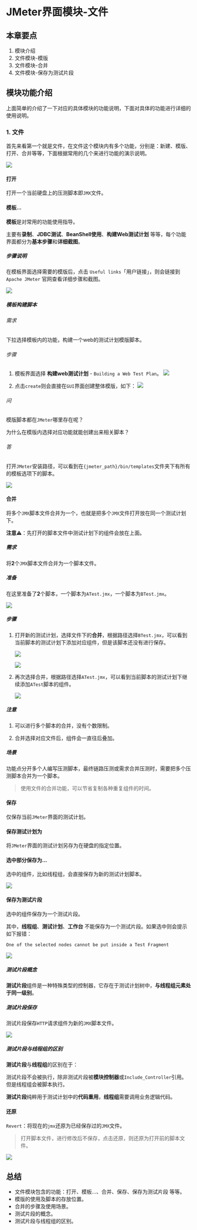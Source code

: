 # JMeter界面模块-文件
## 本章要点
1. 模块介绍
2. 文件模块-模版
3. 文件模块-合并
4. 文件模块-保存为测试片段

## 模块功能介绍
上面简单的介绍了一下对应的具体模块的功能说明，下面对具体的功能进行详细的使用说明。

### 1. 文件
首先来看第一个就是文件，在文件这个模块内有多个功能，分别是：新建、模版、打开、合并等等，下面根据常用的几个来进行功能的演示说明。


![](https://cdn.jsdelivr.net/gh/TesterDevSoul/pic/manual/20230116154447.png)

#### 打开

打开一个当前硬盘上的压测脚本即`JMX`文件。

#### 模板...

**模板**是对常用的功能使用指导。

主要有**录制**、**JDBC测试**、**BeanShell使用**、**构建Web测试计划**
等等，每个功能界面都分为**基本步骤**和**详细截图**。

##### 步骤说明

在模板界面选择需要的模版后，点击 `Useful links`「用户链接」，则会链接到 `Apache JMeter` 官网查看详细步骤和截图。


![](https://cdn.jsdelivr.net/gh/TesterDevSoul/pic/manual/20230116155839.png)

##### 模板构建脚本
###### 需求
下拉选择模板内的功能，构建一个web的测试计划模版脚本。

###### 步骤

1. 模板界面选择 **构建web测试计划** - `Building a Web Test Plan`。 
![](https://cdn.jsdelivr.net/gh/TesterDevSoul/pic/manual/20230128105709.png)


1. 点击`create`则会直接在`GUI`界面创建整体模版，如下：
![](https://cdn.jsdelivr.net/gh/TesterDevSoul/pic/manual/20230116160553.png)


###### 问

模版脚本都在`JMeter`哪里存在呢？

为什么在模版内选择对应功能就能创建出来相关脚本？

###### 答

打开`JMeter`安装路径，可以看到在`{jmeter_path}/bin/templates`文件夹下有所有的模板选项下的脚本。


![](https://cdn.jsdelivr.net/gh/TesterDevSoul/pic/manual/20230116161740.png)

#### 合并

将多个`JMX`脚本文件合并为一个，也就是把多个`JMX`文件打开放在同一个测试计划下。

**注意⚠️**：先打开的脚本文件中测试计划下的组件会放在上面。
##### 需求

将**2**个`JMX`脚本文件合并为一个脚本文件。

##### 准备

在这里准备了**2**个脚本，一个脚本为`ATest.jmx`，一个脚本为`BTest.jmx`。

![](https://cdn.jsdelivr.net/gh/TesterDevSoul/pic/manual/20230128111317.png)


##### 步骤

1. 打开新的测试计划，选择文件下的**合并**，根据路径选择`BTest.jmx`，可以看到当前脚本的测试计划下添加对应组件，但是该脚本还没有进行保存。

   ![](https://cdn.jsdelivr.net/gh/TesterDevSoul/pic/manual/20230128112255.png)

   ![](https://cdn.jsdelivr.net/gh/TesterDevSoul/pic/manual/20230128112821.png)

1. 再次选择合并，根据路径选择`ATest.jmx`，可以看到当前脚本的测试计划下继续添加`ATest`脚本的组件。

   ![](https://cdn.jsdelivr.net/gh/TesterDevSoul/pic/manual/20230128113051.png)


##### 注意

1. 可以进行多个脚本的合并，没有个数限制。

1. 合并选择对应文件后，组件会一直往后叠加。

##### 场景

功能点分开多个人编写压测脚本，最终链路压测或需求合并压测时，需要把多个压测脚本合并为一个脚本。

>使用文件的合并功能，可以节省复制各种重复组件的时间。



#### 保存

仅保存当前`JMeter`界面的测试计划。

#### 保存测试计划为

将`JMeter`界面的测试计划另存为在硬盘的指定位置。

#### 选中部分保存为...

选中的组件，比如线程组，会直接保存为新的测试计划脚本。

![](https://cdn.jsdelivr.net/gh/TesterDevSoul/pic/manual/20230116174134.png)




#### 保存为测试片段
选中的组件保存为一个测试片段。

其中，**线程组**、**测试计划**、**工作台** 不能保存为一个测试片段。如果选中则会提示如下报错：

```bash
One of the selected nodes cannot be put inside a Test Fragment
```

![](https://cdn.jsdelivr.net/gh/TesterDevSoul/pic/manual/1674012683977.png)


##### 测试片段概念

**测试片段**组件是一种特殊类型的控制器，它存在于测试计划树中，**与线程组元素处于同一级别**。



##### 测试片段保存

测试片段保存`HTTP`请求组件为新的`JMX`脚本文件。

![](https://cdn.jsdelivr.net/gh/TesterDevSoul/pic/manual/20230118115120.png)


##### 测试片段与线程组的区别

**测试片段**与**线程组**的区别在于：

测试片段不会被执行，除非测试片段被**模块控制器**或`Include_Controller`引用。但是线程组会被脚本执行。

**测试片段**纯粹用于测试计划中的**代码重用**，**线程组**需要调用业务逻辑代码。

#### 还原
`Revert`：将现在的`jmx`还原为已经保存过的`JMX`文件。
>打开脚本文件，进行修改后不保存，点击还原，则还原为打开前的脚本文件。

![](https://cdn.jsdelivr.net/gh/TesterDevSoul/pic/manual/20230128174153.png)


## 总结
- 文件模块包含的功能：打开、模板...、合并、保存、保存为测试片段 等等。
- 模版的使用及脚本的存放位置。
- 合并的步骤及使用场景。
- 测试片段的概念。
- 测试片段与线程组的区别。